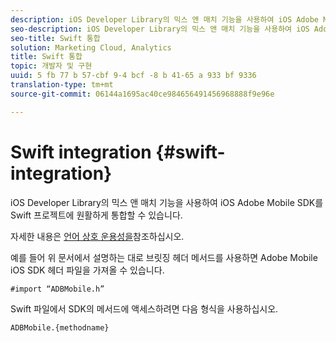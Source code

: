 ```yaml
---
description: iOS Developer Library의 믹스 앤 매치 기능을 사용하여 iOS Adobe Mobile SDK를 Swift 프로젝트에 원활하게 통합할 수 있습니다.
seo-description: iOS Developer Library의 믹스 앤 매치 기능을 사용하여 iOS Adobe Mobile SDK를 Swift 프로젝트에 원활하게 통합할 수 있습니다.
seo-title: Swift 통합
solution: Marketing Cloud, Analytics
title: Swift 통합
topic: 개발자 및 구현
uuid: 5 fb 77 b 57-cbf 9-4 bcf -8 b 41-65 a 933 bf 9336
translation-type: tm+mt
source-git-commit: 06144a1695ac40ce984656491456968888f9e96e

---
```



# Swift integration {#swift-integration}

iOS Developer Library의 믹스 앤 매치 기능을 사용하여 iOS Adobe Mobile SDK를 Swift 프로젝트에 원활하게 통합할 수 있습니다.

자세한 내용은 [언어 상호 운용성을](https://developer.apple.com/documentation/swift#2984801.html)참조하십시오.

예를 들어 위 문서에서 설명하는 대로 브릿징 헤더 메서드를 사용하면 Adobe Mobile iOS SDK 헤더 파일을 가져올 수 있습니다.

```
#import “ADBMobile.h”
```

Swift 파일에서 SDK의 메서드에 액세스하려면 다음 형식을 사용하십시오.

```
ADBMobile.{methodname}
```

